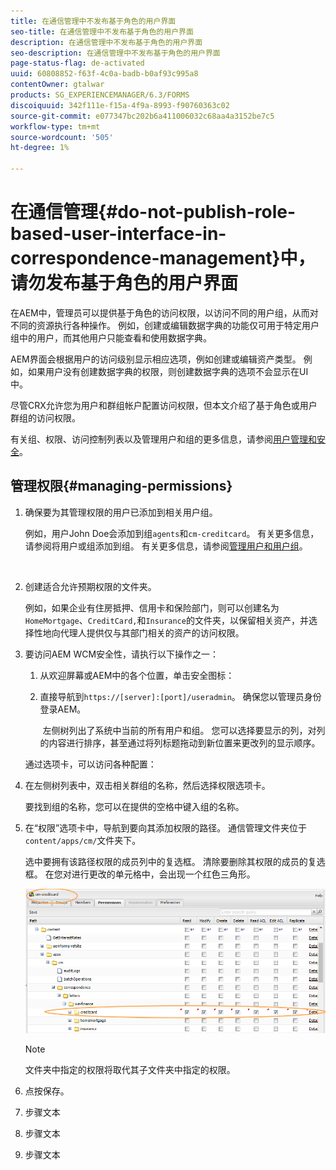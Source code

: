 ```yaml
---
title: 在通信管理中不发布基于角色的用户界面
seo-title: 在通信管理中不发布基于角色的用户界面
description: 在通信管理中不发布基于角色的用户界面
seo-description: 在通信管理中不发布基于角色的用户界面
page-status-flag: de-activated
uuid: 60808852-f63f-4c0a-badb-b0af93c995a8
contentOwner: gtalwar
products: SG_EXPERIENCEMANAGER/6.3/FORMS
discoiquuid: 342f111e-f15a-4f9a-8993-f90760363c02
source-git-commit: e077347bc202b6a411006032c68aa4a3152be7c5
workflow-type: tm+mt
source-wordcount: '505'
ht-degree: 1%

---
```



# 在通信管理{#do-not-publish-role-based-user-interface-in-correspondence-management}中，请勿发布基于角色的用户界面

在AEM中，管理员可以提供基于角色的访问权限，以访问不同的用户组，从而对不同的资源执行各种操作。 例如，创建或编辑数据字典的功能仅可用于特定用户组中的用户，而其他用户只能查看和使用数据字典。

AEM界面会根据用户的访问级别显示相应选项，例如创建或编辑资产类型。 例如，如果用户没有创建数据字典的权限，则创建数据字典的选项不会显示在UI中。

尽管CRX允许您为用户和群组帐户配置访问权限，但本文介绍了基于角色或用户群组的访问权限。

有关组、权限、访问控制列表以及管理用户和组的更多信息，请参阅[用户管理和安全](/help/sites-administering/security.md)。

## 管理权限{#managing-permissions}

1. 确保要为其管理权限的用户已添加到相关用户组。

   例如，用户John Doe会添加到组`agents`和`cm-creditcard`。 有关更多信息，请参阅将用户或组添加到组。 有关更多信息，请参阅[管理用户和用户组](/help/communities/users.md)。

   ![]()

1. 创建适合允许预期权限的文件夹。

   例如，如果企业有住房抵押、信用卡和保险部门，则可以创建名为`HomeMortgage`、`CreditCard,`和`Insurance`的文件夹，以保留相关资产，并选择性地向代理人提供仅与其部门相关的资产的访问权限。

1. 要访问AEM WCM安全性，请执行以下操作之一：

   1. 从欢迎屏幕或AEM中的各个位置，单击安全图标：

   1. 直接导航到`https://[server]:[port]/useradmin`。 确保您以管理员身份登录AEM。

      ![]()
   左侧树列出了系统中当前的所有用户和组。 您可以选择要显示的列，对列的内容进行排序，甚至通过将列标题拖动到新位置来更改列的显示顺序。

   通过选项卡，可以访问各种配置：

1. 在左侧树列表中，双击相关群组的名称，然后选择权限选项卡。

   要找到组的名称，您可以在提供的空格中键入组的名称。

1. 在“权限”选项卡中，导航到要向其添加权限的路径。 通信管理文件夹位于`content/apps/cm/`文件夹下。

   选中要拥有该路径权限的成员列中的复选框。 清除要删除其权限的成员的复选框。 在您对进行更改的单元格中，会出现一个红色三角形。

   ![useradmin-creditcard](assets/useradmin-creditcard.png)

   >[!NOTE]
   >
   >文件夹中指定的权限将取代其子文件夹中指定的权限。

1. 点按保存。
1. 步骤文本
1. 步骤文本
1. 步骤文本

